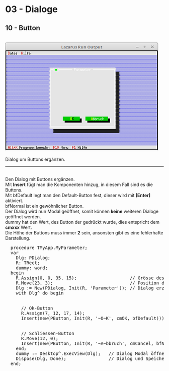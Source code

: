 # 03 - Dialoge
## 10 - Button
<br>
<img src="image.png" alt="Selfhtml"><br><br>
Dialog um Buttons ergänzen.<br>
<hr><br>
Den Dialog mit Buttons ergänzen.<br>
Mit <b>Insert</b> fügt man die Komponenten hinzug, in diesem Fall sind es die Buttons.<br>
Mit bfDefault legt man den Default-Button fest, dieser wird mit <b>[Enter]</b> aktiviert.<br>
bfNormal ist ein gewöhnlicher Button.<br>
Der Dialog wird nun Modal geöffnet, somit können <b>keine</b> weiteren Dialoge geöffnet werden.<br>
dummy hat den Wert, des Button der gedrückt wurde, dies entspricht dem <b>cmxxx</b> Wert.<br>
Die Höhe der Buttons muss immer <b>2</b> sein, ansonsten gibt es eine fehlerhafte Darstellung.<br>
<pre><code=pascal>  procedure TMyApp.MyParameter;
  var
    Dlg: PDialog;
    R: TRect;
    dummy: word;
  begin
    R.Assign(0, 0, 35, 15);                    // Grösse des Dialogs.
    R.Move(23, 3);                             // Position des Dialogs.
    Dlg := New(PDialog, Init(R, 'Parameter')); // Dialog erzeugen.</font>
    with Dlg^ do begin
<br>
      // Ok-Button
      R.Assign(7, 12, 17, 14);</font>
      Insert(new(PButton, Init(R, '~O~K', cmOK, bfDefault)));</font>
<br>
      // Schliessen-Button
      R.Move(12, 0);</font>
      Insert(new(PButton, Init(R, '~A~bbruch', cmCancel, bfNormal)));</font>
    end;
    dummy := Desktop^.ExecView(Dlg);   // Dialog Modal öffnen.
    Dispose(Dlg, Done);                // Dialog und Speicher frei geben.
  end;</code></pre>
<br>
